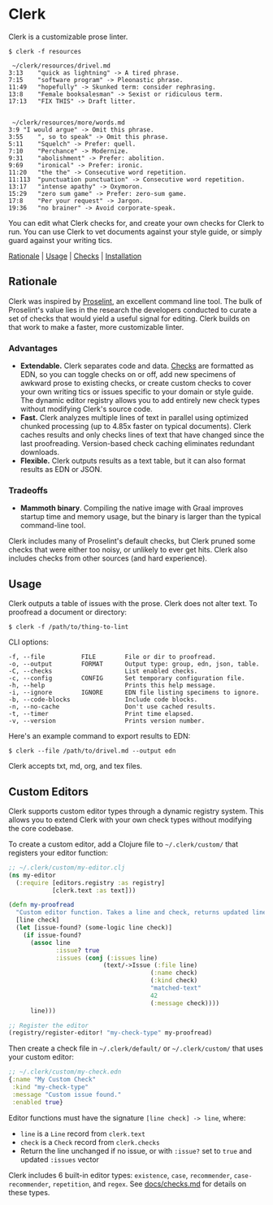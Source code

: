 # Clerk

Clerk is a customizable prose linter.

```
$ clerk -f resources

 ~/clerk/resources/drivel.md
3:13	"quick as lightning" -> A tired phrase.
7:15	"software program" -> Pleonastic phrase.
11:49	"hopefully" -> Skunked term: consider rephrasing.
13:8	"Female booksalesman" -> Sexist or ridiculous term.
17:13	"FIX THIS" -> Draft litter.


 ~/clerk/resources/more/words.md
3:9	"I would argue" -> Omit this phrase.
3:55	", so to speak" -> Omit this phrase.
5:11	"Squelch" -> Prefer: quell.
7:10	"Perchance" -> Modernize.
9:31	"abolishment" -> Prefer: abolition.
9:69	"ironical" -> Prefer: ironic.
11:20	"the the" -> Consecutive word repetition.
11:113	"punctuation punctuation" -> Consecutive word repetition.
13:17	"intense apathy" -> Oxymoron.
15:29	"zero sum game" -> Prefer: zero-sum game.
17:8	"Per your request" -> Jargon.
19:36	"no brainer" -> Avoid corporate-speak.
```

You can edit what Clerk checks for, and create your own checks for Clerk to run. You can use Clerk to vet documents against your style guide, or simply guard against your writing tics.

[Rationale](#rationale) | [Usage](#usage) | [Checks](docs/checks.md) | [Installation](docs/installation.md)

## Rationale

Clerk was inspired by [Proselint](https://github.com/amperser/proselint), an excellent command line tool. The bulk of Proselint's value lies in the research the developers conducted to curate a set of checks that would yield a useful signal for editing. Clerk builds on that work to make a faster, more customizable linter.

### Advantages

- **Extendable.** Clerk separates code and data. [Checks](#checks) are formatted as EDN, so you can toggle checks on or off, add new specimens of awkward prose to existing checks, or create custom checks to cover your own writing tics or issues specific to your domain or style guide. The dynamic editor registry allows you to add entirely new check types without modifying Clerk's source code.
- **Fast.** Clerk analyzes multiple lines of text in parallel using optimized chunked processing (up to 4.85x faster on typical documents). Clerk caches results and only checks lines of text that have changed since the last proofreading. Version-based check caching eliminates redundant downloads.
- **Flexible.** Clerk outputs results as a text table, but it can also format results as EDN or JSON.

### Tradeoffs

- **Mammoth binary**. Compiling the native image with Graal improves startup time and memory usage, but the binary is larger than the typical command-line tool.

Clerk includes many of Proselint's default checks, but Clerk pruned some checks that were either too noisy, or unlikely to ever get hits. Clerk also includes checks from other sources (and hard experience).

## Usage

Clerk outputs a table of issues with the prose. Clerk does not alter text. To proofread a document or directory:

```
$ clerk -f /path/to/thing-to-lint
```

CLI options:

```
-f, --file          FILE        File or dir to proofread.
-o, --output        FORMAT      Output type: group, edn, json, table.
-C, --checks                    List enabled checks.
-c, --config        CONFIG      Set temporary configuration file.
-h, --help                      Prints this help message.
-i, --ignore        IGNORE      EDN file listing specimens to ignore.
-b, --code-blocks               Include code blocks.
-n, --no-cache                  Don't use cached results.
-t, --timer                     Print time elapsed.
-v, --version                   Prints version number.
```

Here's an example command to export results to EDN:

```
$ clerk --file /path/to/drivel.md --output edn
```

Clerk accepts txt, md, org, and tex files.

## Custom Editors

Clerk supports custom editor types through a dynamic registry system. This allows you to extend Clerk with your own check types without modifying the core codebase.

To create a custom editor, add a Clojure file to `~/.clerk/custom/` that registers your editor function:

```clojure
;; ~/.clerk/custom/my-editor.clj
(ns my-editor
  (:require [editors.registry :as registry]
            [clerk.text :as text]))

(defn my-proofread
  "Custom editor function. Takes a line and check, returns updated line."
  [line check]
  (let [issue-found? (some-logic line check)]
    (if issue-found?
      (assoc line
             :issue? true
             :issues (conj (:issues line)
                          (text/->Issue (:file line)
                                       (:name check)
                                       (:kind check)
                                       "matched-text"
                                       42
                                       (:message check))))
      line)))

;; Register the editor
(registry/register-editor! "my-check-type" my-proofread)
```

Then create a check file in `~/.clerk/default/` or `~/.clerk/custom/` that uses your custom editor:

```clojure
;; ~/.clerk/custom/my-check.edn
{:name "My Custom Check"
 :kind "my-check-type"
 :message "Custom issue found."
 :enabled true}
```

Editor functions must have the signature `[line check] -> line`, where:
- `line` is a `Line` record from `clerk.text`
- `check` is a `Check` record from `clerk.checks`
- Return the line unchanged if no issue, or with `:issue?` set to `true` and updated `:issues` vector

Clerk includes 6 built-in editor types: `existence`, `case`, `recommender`, `case-recommender`, `repetition`, and `regex`. See [docs/checks.md](docs/checks.md) for details on these types.

